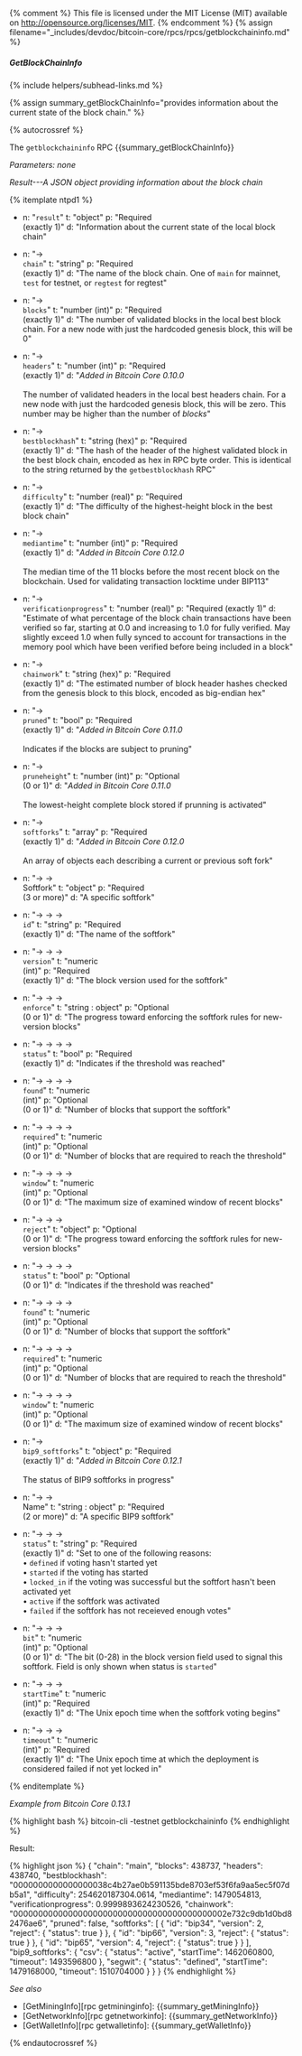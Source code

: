 {% comment %}
This file is licensed under the MIT License (MIT) available on
http://opensource.org/licenses/MIT.
{% endcomment %}
{% assign filename="_includes/devdoc/bitcoin-core/rpcs/rpcs/getblockchaininfo.md" %}

##### GetBlockChainInfo
{% include helpers/subhead-links.md %}

{% assign summary_getBlockChainInfo="provides information about the current state of the block chain." %}

{% autocrossref %}

The `getblockchaininfo` RPC {{summary_getBlockChainInfo}}

*Parameters: none*

*Result---A JSON object providing information about the block chain*

{% itemplate ntpd1 %}
- n: "`result`"
  t: "object"
  p: "Required<br>(exactly 1)"
  d: "Information about the current state of the local block chain"

- n: "→<br>`chain`"
  t: "string"
  p: "Required<br>(exactly 1)"
  d: "The name of the block chain.  One of `main` for mainnet, `test` for testnet, or `regtest`<!--noref--> for regtest"

- n: "→<br>`blocks`"
  t: "number (int)"
  p: "Required<br>(exactly 1)"
  d: "The number of validated blocks in the local best block chain.  For a new node with just the hardcoded genesis block, this will be 0"

- n: "→<br>`headers`"
  t: "number (int)"
  p: "Required<br>(exactly 1)"
  d: "*Added in Bitcoin Core 0.10.0*<br><br>The number of validated headers in the local best headers chain.  For a new node with just the hardcoded genesis block, this will be zero.  This number may be higher than the number of *blocks*"

- n: "→<br>`bestblockhash`"
  t: "string (hex)"
  p: "Required<br>(exactly 1)"
  d: "The hash of the header of the highest validated block in the best block chain, encoded as hex in RPC byte order.  This is identical to the string returned by the `getbestblockhash` RPC"

- n: "→<br>`difficulty`"
  t: "number (real)"
  p: "Required<br>(exactly 1)"
  d: "The difficulty of the highest-height block in the best block chain"

- n: "→<br>`mediantime`"
  t: "number (int)"
  p: "Required<br>(exactly 1)"
  d: "*Added in Bitcoin Core 0.12.0*<br><br>The median time of the 11 blocks before the most recent block on the blockchain.  Used for validating transaction locktime under BIP113"
  
- n: "→<br>`verificationprogress`"
  t: "number (real)"
  p: "Required (exactly 1)"
  d: "Estimate of what percentage of the block chain transactions have been verified so far, starting at 0.0 and increasing to 1.0 for fully verified.  May slightly exceed 1.0 when fully synced to account for transactions in the memory pool which have been verified before being included in a block"

- n: "→<br>`chainwork`"
  t: "string (hex)"
  p: "Required<br>(exactly 1)"
  d: "The estimated number of block header hashes checked from the genesis block to this block, encoded as big-endian hex"

- n: "→<br>`pruned`"
  t: "bool"
  p: "Required<br>(exactly 1)"
  d: "*Added in Bitcoin Core 0.11.0*<br><br>Indicates if the blocks are subject to pruning"
  
- n: "→<br>`pruneheight`"
  t: "number (int)"
  p: "Optional<br>(0 or 1)"
  d: "*Added in Bitcoin Core 0.11.0*<br><br>The lowest-height complete block stored if prunning is activated"
  
- n: "→<br>`softforks`"
  t: "array"
  p: "Required<br>(exactly 1)"
  d: "*Added in Bitcoin Core 0.12.0*<br><br>An array of objects each describing a current or previous soft fork"

- n: "→ →<br>Softfork"
  t: "object"
  p: "Required<br>(3 or more)"
  d: "A specific softfork"
  
- n: "→ → →<br>`id`"
  t: "string"
  p: "Required<br>(exactly 1)"
  d: "The name of the softfork"
  
- n: "→ → →<br>`version`"
  t: "numeric<br>(int)"
  p: "Required<br>(exactly 1)"
  d: "The block version used for the softfork"
  
- n: "→ → →<br>`enforce`"
  t: "string : object"
  p: "Optional<br>(0 or 1)"
  d: "The progress toward enforcing the softfork rules for new-version blocks"

- n: "→ → → →<br>`status`"
  t: "bool"
  p: "Required<br>(exactly 1)"
  d: "Indicates if the threshold was reached"
  
- n: "→ → → →<br>`found`"
  t: "numeric<br>(int)"
  p: "Optional<br>(0 or 1)"
  d: "Number of blocks that support the softfork"
  
- n: "→ → → →<br>`required`"
  t: "numeric<br>(int)"
  p: "Optional<br>(0 or 1)"
  d: "Number of blocks that are required to reach the threshold"

- n: "→ → → →<br>`window`"
  t: "numeric<br>(int)"
  p: "Optional<br>(0 or 1)"
  d: "The maximum size of examined window of recent blocks"

- n: "→ → →<br>`reject`"
  t: "object"
  p: "Optional<br>(0 or 1)"
  d: "The progress toward enforcing the softfork rules for new-version blocks"

- n: "→ → → →<br>`status`"
  t: "bool"
  p: "Optional<br>(0 or 1)"
  d: "Indicates if the threshold was reached"
  
- n: "→ → → →<br>`found`"
  t: "numeric<br>(int)"
  p: "Optional<br>(0 or 1)"
  d: "Number of blocks that support the softfork"
  
- n: "→ → → →<br>`required`"
  t: "numeric<br>(int)"
  p: "Optional<br>(0 or 1)"
  d: "Number of blocks that are required to reach the threshold"

- n: "→ → → →<br>`window`"
  t: "numeric<br>(int)"
  p: "Optional<br>(0 or 1)"
  d: "The maximum size of examined window of recent blocks"
  
- n: "→<br>`bip9_softforks`"
  t: "object"
  p: "Required<br>(exactly 1)"
  d: "*Added in Bitcoin Core 0.12.1*<br><br>The status of BIP9 softforks in progress"
  
- n: "→ →<br>Name"
  t: "string : object"
  p: "Required<br>(2 or more)"
  d: "A specific BIP9 softfork"
  
- n: "→ → →<br>`status`"
  t: "string"
  p: "Required<br>(exactly 1)"
  d: "Set to one of the following reasons:<br>• `defined` if voting hasn't started yet<br>• `started` if the voting has started <br>• `locked_in` if the voting was successful but the softfort hasn't been activated yet<br>• `active` if the softfork was activated<br>• `failed` if the softfork has not receieved enough votes"
  
- n: "→ → →<br>`bit`"
  t: "numeric<br>(int)"
  p: "Optional<br>(0 or 1)"
  d: "The bit (0-28) in the block version field used to signal this softfork.  Field is only shown when status is `started`"
  
- n: "→ → →<br>`startTime`"
  t: "numeric<br>(int)"
  p: "Required<br>(exactly 1)"
  d: "The Unix epoch time when the softfork voting begins"
  
- n: "→ → →<br>`timeout`"
  t: "numeric<br>(int)"
  p: "Required<br>(exactly 1)"
  d: "The Unix epoch time at which the deployment is considered failed if not yet locked in"
  
{% enditemplate %}

*Example from Bitcoin Core 0.13.1*

{% highlight bash %}
bitcoin-cli -testnet getblockchaininfo
{% endhighlight %}

Result:

{% highlight json %}
{
  "chain": "main",
  "blocks": 438737,
  "headers": 438740,
  "bestblockhash": "0000000000000000038c4b27ae0b591135bde8703ef53f6fa9aa5ec5f07db5a1",
  "difficulty": 254620187304.0614,
  "mediantime": 1479054813,
  "verificationprogress": 0.9999893624230526,
  "chainwork": "0000000000000000000000000000000000000000002e732c9db1d0bd82476ae6",
  "pruned": false,
  "softforks": [
    {
      "id": "bip34",
      "version": 2,
      "reject": {
        "status": true
      }
    },
    {
      "id": "bip66",
      "version": 3,
      "reject": {
        "status": true
      }
    },
    {
      "id": "bip65",
      "version": 4,
      "reject": {
        "status": true
      }
    }
  ],
  "bip9_softforks": {
    "csv": {
      "status": "active",
      "startTime": 1462060800,
      "timeout": 1493596800
    },
    "segwit": {
      "status": "defined",
      "startTime": 1479168000,
      "timeout": 1510704000
    }
  }
}
{% endhighlight %}

*See also*

* [GetMiningInfo][rpc getmininginfo]: {{summary_getMiningInfo}}
* [GetNetworkInfo][rpc getnetworkinfo]: {{summary_getNetworkInfo}}
* [GetWalletInfo][rpc getwalletinfo]: {{summary_getWalletInfo}}

{% endautocrossref %}
